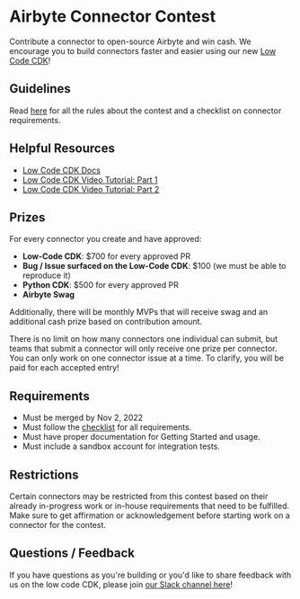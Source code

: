 # Airbyte Connector Contest
Contribute a connector to open-source Airbyte and win cash. We encourage you to build connectors faster and easier using our new [Low Code CDK](https://docs.airbyte.com/connector-development/config-based/)!

## Guidelines

Read [here](GUIDELINES.md) for all the rules about the contest and a checklist on connector requirements.

## Helpful Resources

* [Low Code CDK Docs](https://docs.airbyte.com/connector-development/config-based/)
* [Low Code CDK Video Tutorial: Part 1](https://youtu.be/i7VSL2bDvmw)
* [Low Code CDK Video Tutorial: Part 2](https://youtu.be/LQ2RqsrxIRc)
<!--- [Python CDK Docs](https://docs.airbyte.io/connector-development)
* [CDK Tutorial: Creating an HTTP API Source](https://docs.airbyte.io/connector-development/tutorials/cdk-tutorial-python-http)
* [CDK Tutorial: HTTP API Source Speedrun](https://docs.airbyte.io/connector-development/tutorials/cdk-speedrun)
* [CDK Video: HTTP API Source Speedrun](https://www.youtube.com/watch?v=kJ3hLoNfz_E&t=4s&ab_channel=Airbyte) --->

## Prizes

For every connector you create and have approved:
* **Low-Code CDK**: $700 for every approved PR
* **Bug / Issue surfaced on the Low-Code CDK**:  $100  (we must be able to reproduce it)
* **Python CDK**: $500 for every approved PR
* **Airbyte Swag**

Additionally, there will be monthly MVPs that will receive swag and an additional cash prize based on contribution amount.

There is no limit on how many connectors one individual can submit, but teams that submit a connector will only receive one prize per connector. You can only work on one connector issue at a time. To clarify, you will be paid for each accepted entry!

## Requirements
* Must be merged by Nov 2, 2022
* Must follow the [checklist](https://github.com/airbytehq/connector-contest/blob/main/GUIDELINES.md#connector-checklist) for all requirements.
* Must have proper documentation for Getting Started and usage.
* Must include a sandbox account for integration tests.

## Restrictions
Certain connectors may be restricted from this contest based on their already in-progress work or in-house requirements that need to be fulfilled. Make sure to get affirmation or acknowledgement before starting work on a connector for the contest.

## Questions / Feedback
If you have questions as you're building or you'd like to share feedback with us on the low code CDK, please join [our Slack channel here](https://join.slack.com/share/enQtNDEzMjUzNTQ5OTg0Ny0xN2I2MDU4NGFkOTNlYzZlN2JmMGIzOTgyMjU1ODk1MDIzZWM5YTAzMThkMDFkNzgzNWNjNzljOGU1MmRhMDIw)!
